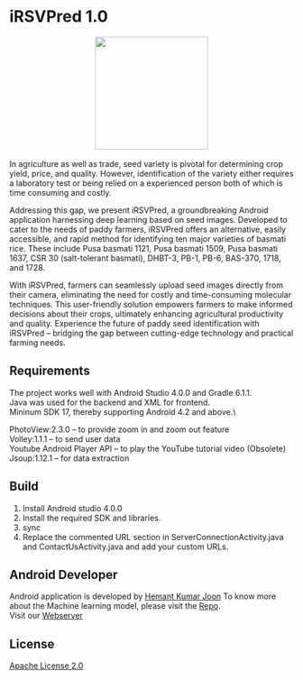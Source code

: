 # iRSVPred 1.0

<div align="center">
  <img src="https://apexbtic.icgeb.res.in/rice/ss_1.jpeg" height="200px">
</div>

<br>
In agriculture as well as trade, seed variety is pivotal for determining crop yield, price, and quality. However, identification of the variety either requires a laboratory test or being relied on a experienced person both of which is time consuming and costly.

Addressing this gap, we present iRSVPred, a groundbreaking Android application harnessing deep learning based on seed images. Developed to cater to the needs of paddy farmers, iRSVPred offers an alternative, easily accessible, and rapid method for identifying ten major varieties of basmati rice. These include Pusa basmati 1121, Pusa basmati 1509, Pusa basmati 1637, CSR 30 (salt-tolerant basmati), DHBT-3, PB-1, PB-6, BAS-370, 1718, and 1728.

With iRSVPred, farmers can seamlessly upload seed images directly from their camera, eliminating the need for costly and time-consuming molecular techniques. This user-friendly solution empowers farmers to make informed decisions about their crops, ultimately enhancing agricultural productivity and quality. Experience the future of paddy seed identification with iRSVPred – bridging the gap between cutting-edge technology and practical farming needs.

## Requirements

The project works well with Android Studio 4.0.0 and Gradle 6.1.1.\
Java was used for the backend and XML for frontend.\
Mininum SDK 17, thereby supporting Android 4.2 and above.\

PhotoView:2.3.0 – to provide zoom in and zoom out feature\
Volley:1.1.1 – to send user data\
Youtube Android Player API – to play the YouTube tutorial video (Obsolete) \
Jsoup:1.12.1 – for data extraction

## Build
1. Install Android studio 4.0.0
2. Install the required SDK and libraries.
3. sync
4. Replace the commented URL section in ServerConnectionActivity.java and ContactUsActivity.java and add your custom URLs.


## Android Developer
Android application is developed by [Hemant Kumar Joon](https://www.linkedin.com/in/hemantjoon/)
To know more about the Machine learning model, please visit the [Repo](https://github.com/arunsharma8osdd/iRSVPred).\
Visit our [Webserver](https://apexbtic.icgeb.res.in/rice)

## License

[Apache License 2.0](LICENSE)
